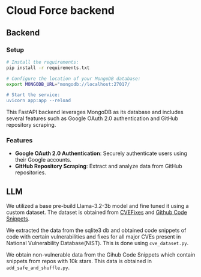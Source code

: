 # Cloud Force backend

## Backend


### Setup

```bash
# Install the requirements:
pip install -r requirements.txt

# Configure the location of your MongoDB database:
export MONGODB_URL="mongodb://localhost:27017/

# Start the service:
uvicorn app:app --reload
```
This FastAPI backend leverages MongoDB as its database and includes several features such as Google OAuth 2.0 authentication and GitHub repository scraping.

### Features

- **Google OAuth 2.0 Authentication**: Securely authenticate users using their Google accounts.
- **GitHub Repository Scraping**: Extract and analyze data from GitHub repositories.

## LLM

We utilized a base pre-build Llama-3.2-3b model and fine tuned it using a custom dataset.
The dataset is obtained from [CVEFixes](https://github.com/secureIT-project/CVEfixes) and [Github Code Snippets](https://www.kaggle.com/datasets/simiotic/github-code-snippets).

We extracted the data from the sqlite3 db and obtained code snippets of code with certain vulnerabilities and fixes for all major CVEs present in National Vulnerability Database(NIST). This is done using `cve_dataset.py`.

We obtain non-vulnerable data from the Gihub Code Snippets which contain snippets from repos with 10k stars.
This data is obtained in `add_safe_and_shuffle.py`.
